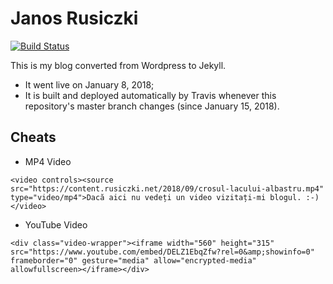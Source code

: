 Janos Rusiczki
==============
[![Build Status](https://img.shields.io/travis/janosrusiczki/janosrusiczki/master.svg?style=for-the-badge)](https://travis-ci.org/janosrusiczki/janosrusiczki)

This is my blog converted from Wordpress to Jekyll.

* It went live on January 8, 2018;
* It is built and deployed automatically by Travis whenever this repository's master branch changes (since January 15, 2018).

## Cheats

* MP4 Video

`<video controls><source src="https://content.rusiczki.net/2018/09/crosul-lacului-albastru.mp4" type="video/mp4">Dacă aici nu vedeți un video vizitați-mi blogul. :-)</video>`

* YouTube Video

`<div class="video-wrapper"><iframe width="560" height="315" src="https://www.youtube.com/embed/DELZ1EbqZfw?rel=0&amp;showinfo=0" frameborder="0" gesture="media" allow="encrypted-media" allowfullscreen></iframe></div>`
